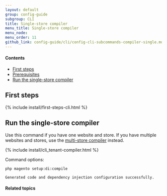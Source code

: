 ```yaml
---
layout: default
group: config-guide
subgroup: CLI
title: Single-store compiler
menu_title: Single-store compiler
menu_node: 
menu_order: 11
github_link: config-guide/cli/config-cli-subcommands-compiler-single.md
---
```



#### Contents

*	<a href="#config-cli-before">First steps</a>
*	<a href="#config-cli-subcommands-configphp-prereq">Prerequisites</a>
*	<a href="#config-cli-subcommands-single">Run the single-store compiler</a>

<h2 id="config-cli-before">First steps</h2>
{% include install/first-steps-cli.html %}
  
<h2 id="config-cli-subcommands-single">Run the single-store compiler</h2>
Use this command if you have one website and store. If you have multiple websites and stores, use the <a href="{{ site.gdeurl }}config-guide/cli/config-cli-subcommands-compiler-multi.html">multi-store compiler</a> instead.

{% include install/cli_tenant-compiler.html %}

Command options:

	php magento setup:di:compile

	Generated code and dependency injection configuration successfully.

#### Related topics


